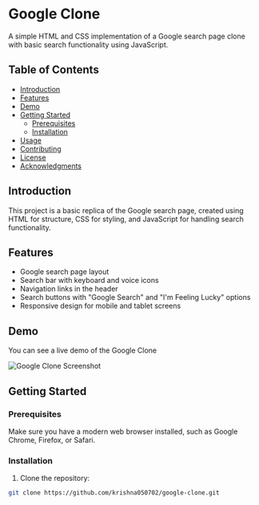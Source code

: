 # Google Clone

A simple HTML and CSS implementation of a Google search page clone with basic search functionality using JavaScript.

## Table of Contents
- [Introduction](#introduction)
- [Features](#features)
- [Demo](#demo)
- [Getting Started](#getting-started)
  - [Prerequisites](#prerequisites)
  - [Installation](#installation)
- [Usage](#usage)
- [Contributing](#contributing)
- [License](#license)
- [Acknowledgments](#acknowledgments)

## Introduction

This project is a basic replica of the Google search page, created using HTML for structure, CSS for styling, and JavaScript for handling search functionality.

## Features

- Google search page layout
- Search bar with keyboard and voice icons
- Navigation links in the header
- Search buttons with "Google Search" and "I'm Feeling Lucky" options
- Responsive design for mobile and tablet screens

## Demo

You can see a live demo of the Google Clone

![Google Clone Screenshot](./screenshot.png)

## Getting Started

### Prerequisites

Make sure you have a modern web browser installed, such as Google Chrome, Firefox, or Safari.

### Installation

1. Clone the repository:

```bash
git clone https://github.com/krishna050702/google-clone.git
